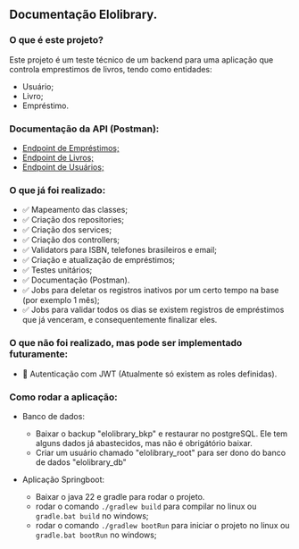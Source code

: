 ## Documentação Elolibrary.

### O que é este projeto?

Este projeto é um teste técnico de um backend para uma aplicação que controla
emprestimos de livros, tendo como entidades:

- Usuário;
- Livro;
- Empréstimo.

### Documentação da API (Postman):

- [Endpoint de Empréstimos;](https://www.postman.com/interstellar-rocket-25956/workspace/elolibrary-api-tests/collection/16760485-7f136791-d63e-44de-95cc-f7cd91eca0f3?action=share&creator=16760485&active-environment=16760485-a8039370-7966-4674-8852-dcdbfb41e36f)
- [Endpoint de Livros;](https://www.postman.com/interstellar-rocket-25956/workspace/elolibrary-api-tests/collection/16760485-bee0b402-cbc6-4383-92b2-5db127700477?action=share&creator=16760485&active-environment=16760485-a8039370-7966-4674-8852-dcdbfb41e36f)
- [Endpoint de Usuários;](https://www.postman.com/interstellar-rocket-25956/workspace/elolibrary-api-tests/collection/16760485-bcac3eb5-55ca-46ac-87f8-99fbbe27c87f?action=share&creator=16760485&active-environment=16760485-a8039370-7966-4674-8852-dcdbfb41e36f)

### O que já foi realizado:

- ✅ Mapeamento das classes;
- ✅ Criação dos repositories;
- ✅ Criação dos services;
- ✅ Criação dos controllers;
- ✅ Validators para ISBN, telefones brasileiros e email;
- ✅ Criação e atualização de empréstimos;
- ✅ Testes unitários;
- ✅ Documentação (Postman).
- ✅  Jobs para deletar os registros inativos por um certo tempo na base (por exemplo 1 mês);
- ✅ Jobs para validar todos os dias se existem registros de empréstimos que já venceram, e consequentemente finalizar eles.

### O que não foi realizado, mas pode ser implementado futuramente:

- 📝 Autenticação com JWT (Atualmente só existem as roles definidas).


### Como rodar a aplicação:

 - Banco de dados:
   - Baixar o backup "elolibrary_bkp" e restaurar no postgreSQL. Ele tem alguns dados já abastecidos, mas não é obrigátório baixar.
   - Criar um usuário chamado "elolibrary_root" para ser dono do banco de dados "elolibrary_db"

 - Aplicação Springboot:
 
   - Baixar o java 22 e gradle para rodar o projeto.
   - rodar o comando `./gradlew build` para compilar no linux ou `gradle.bat build` no windows;
   - rodar o comando `./gradlew bootRun` para iniciar o projeto no linux ou `gradle.bat bootRun` no windows;
